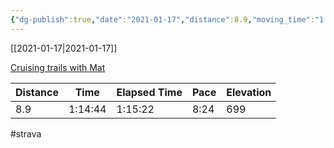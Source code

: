 ```yaml
---
{"dg-publish":true,"date":"2021-01-17","distance":8.9,"moving_time":"1:14:44","elapsed_time":"1:15:22","pace":"8:24","total_elevation_gain":699,"url":"https://www.strava.com/activities/4639115583","permalink":"/01-personal/strava/2021-01-17-cruising-trails-with-mat/","dgPassFrontmatter":true}
---
```



[[2021-01-17\|2021-01-17]]

[Cruising trails with Mat](https://www.strava.com/activities/4639115583)

| Distance | Time    | Elapsed Time | Pace | Elevation |
| -------- | ------- | ------------ | ---- | --------- |
| 8.9      | 1:14:44 | 1:15:22      | 8:24 | 699       |




#strava

